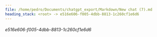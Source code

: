 ```yaml
---
file: /home/pedro/Documents/chatgpt_export/Markdown/New chat (7).md
heading_stack: <root> -> e516e606-f005-4dbb-8813-1c260cf1e6d6
---
```

###### e516e606-f005-4dbb-8813-1c260cf1e6d6

